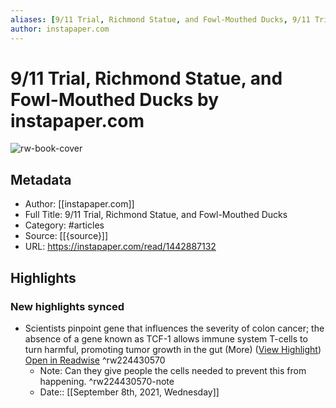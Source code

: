 ```yaml
---
aliases: [9/11 Trial, Richmond Statue, and Fowl-Mouthed Ducks, 9/11 Trial, Richmond Statue, and Fowl-Mouthed Ducks]
author: instapaper.com
---
```

# 9/11 Trial, Richmond Statue, and Fowl-Mouthed Ducks by instapaper.com

![rw-book-cover](https://readwise-assets.s3.amazonaws.com/static/images/article2.74d541386bbf.png)

## Metadata
- Author: [[instapaper.com]]
- Full Title: 9/11 Trial, Richmond Statue, and Fowl-Mouthed Ducks
- Category: #articles
- Source: [[{source}]]
- URL: https://instapaper.com/read/1442887132

## Highlights
### New highlights synced
- Scientists pinpoint gene that influences the severity of colon cancer; the absence of a gene known as TCF-1 allows immune system T-cells to turn harmful, promoting tumor growth in the gut (More) ([View Highlight](https://instapaper.com/read/1442887132/17400679)) [Open in Readwise](https://readwise.io/open/224430570) ^rw224430570
    - Note: Can they give people the cells needed to prevent this from happening. ^rw224430570-note
    - Date:: [[September 8th, 2021, Wednesday]]

